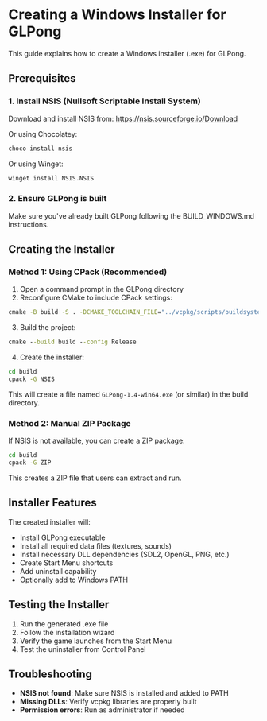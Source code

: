 # Creating a Windows Installer for GLPong

This guide explains how to create a Windows installer (.exe) for GLPong.

## Prerequisites

### 1. Install NSIS (Nullsoft Scriptable Install System)

Download and install NSIS from: https://nsis.sourceforge.io/Download

Or using Chocolatey:
```cmd
choco install nsis
```

Or using Winget:
```cmd
winget install NSIS.NSIS
```

### 2. Ensure GLPong is built

Make sure you've already built GLPong following the BUILD_WINDOWS.md instructions.

## Creating the Installer

### Method 1: Using CPack (Recommended)

1. Open a command prompt in the GLPong directory
2. Reconfigure CMake to include CPack settings:
```cmd
cmake -B build -S . -DCMAKE_TOOLCHAIN_FILE="../vcpkg/scripts/buildsystems/vcpkg.cmake"
```

3. Build the project:
```cmd
cmake --build build --config Release
```

4. Create the installer:
```cmd
cd build
cpack -G NSIS
```

This will create a file named `GLPong-1.4-win64.exe` (or similar) in the build directory.

### Method 2: Manual ZIP Package

If NSIS is not available, you can create a ZIP package:

```cmd
cd build
cpack -G ZIP
```

This creates a ZIP file that users can extract and run.

## Installer Features

The created installer will:
- Install GLPong executable
- Install all required data files (textures, sounds)
- Install necessary DLL dependencies (SDL2, OpenGL, PNG, etc.)
- Create Start Menu shortcuts
- Add uninstall capability
- Optionally add to Windows PATH

## Testing the Installer

1. Run the generated .exe file
2. Follow the installation wizard
3. Verify the game launches from the Start Menu
4. Test the uninstaller from Control Panel

## Troubleshooting

- **NSIS not found**: Make sure NSIS is installed and added to PATH
- **Missing DLLs**: Verify vcpkg libraries are properly built
- **Permission errors**: Run as administrator if needed